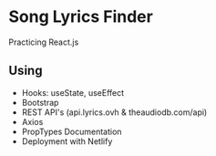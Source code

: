 # Song Lyrics Finder

Practicing React.js

## Using

- Hooks: useState, useEffect
- Bootstrap
- REST API's (api.lyrics.ovh & theaudiodb.com/api)
- Axios
- PropTypes Documentation
- Deployment with Netlify